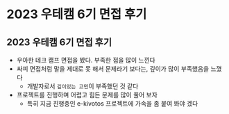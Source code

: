 # 2023 우테캠 6기 면접 후기

## 2023 우테캠 6기 면접 후기

- 우아한 테크 캠프 면접을 봤다. 부족한 점을 많이 느낀다
- 싸피 면접처럼 말을 제대로 못 해서 문제라기 보다는, 깊이가 많이 부족했음을 느꼈다
  - 개발자로서 `깊이있는 고민`이 부족했던 것 같다
- 프로젝트를 진행하며 어렵고 힘든 문제를 많이 풀어 보자
  - 특히 지금 진행중인 e-kivotos 프로젝트에 가속을 좀 붙여 봐야 겠다
